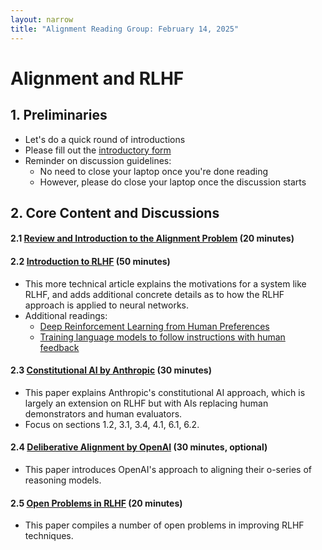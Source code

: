 ```yaml
---
layout: narrow
title: "Alignment Reading Group: February 14, 2025"
---
```

# Alignment and RLHF

## 1. Preliminaries 
* Let's do a quick round of introductions
* Please fill out the [introductory form](https://docs.google.com/forms/d/e/1FAIpQLSeTaOr4pMsmTWqIv2rIjoZ_Jw5WCMp8HmSNvEEUqqwyILkP5Q/viewform?usp=dialog)
* Reminder on discussion guidelines:
    * No need to close your laptop once you're done reading
    * However, please do close your laptop once the discussion starts

## 2. Core Content and Discussions

#### 2.1 [Review and Introduction to the Alignment Problem](https://aisafetyfundamentals.com/blog/what-is-ai-alignment/) (20 minutes)

#### 2.2 [Introduction to RLHF](https://huggingface.co/blog/rlhf) (50 minutes)
  * This more technical article explains the motivations for a system like RLHF, and adds additional concrete details as to how the RLHF approach is applied to neural networks. 
* Additional readings:
  * [Deep Reinforcement Learning from Human Preferences](https://arxiv.org/pdf/1706.03741)
  * [Training language models to follow instructions with human feedback](https://arxiv.org/pdf/2203.02155)

#### 2.3 [Constitutional AI by Anthropic](https://arxiv.org/pdf/2212.08073) (30 minutes)
  * This paper explains Anthropic's constitutional AI approach, which is largely an extension on RLHF but with AIs replacing human demonstrators and human evaluators.
  * Focus on sections 1.2, 3.1, 3.4, 4.1, 6.1, 6.2.

#### 2.4 [Deliberative Alignment by OpenAI](https://arxiv.org/pdf/2412.16339) (30 minutes, optional)
  * This paper introduces OpenAI's approach to aligning their o-series of reasoning models.

#### 2.5 [Open Problems in RLHF](https://arxiv.org/pdf/2307.15217) (20 minutes)
  * This paper compiles a number of open problems in improving RLHF techniques. 